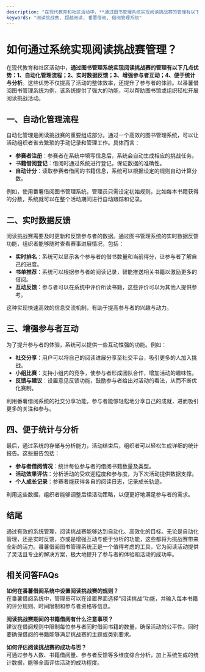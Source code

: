 ```yaml
---
description: "在现代教育和社区活动中，**通过图书管理系统实现阅读挑战赛的管理有以下几点优势：1、自动化管理流程；2、实时数据反馈；3、增强参与者互动；4、便于统计与分析**。这些优势不仅提高了活动的整体效率，还提升了参与者的体验。以番薯借阅图书管理系统为例，该系统提供了强大的功能，可以帮助图书馆或组织轻松开展阅读挑战活动。"
keywords: "阅读挑战赛, 超越阅读, 番薯借阅, 借阅管理系统"
---
```

# 如何通过系统实现阅读挑战赛管理？

在现代教育和社区活动中，**通过图书管理系统实现阅读挑战赛的管理有以下几点优势：1、自动化管理流程；2、实时数据反馈；3、增强参与者互动；4、便于统计与分析**。这些优势不仅提高了活动的整体效率，还提升了参与者的体验。以番薯借阅图书管理系统为例，该系统提供了强大的功能，可以帮助图书馆或组织轻松开展阅读挑战活动。

## 一、自动化管理流程

自动化管理是阅读挑战赛的重要组成部分。通过一个高效的图书管理系统，可以让活动组织者省去繁琐的手动记录和管理工作。具体而言：

- **参赛者注册**：参赛者在系统中填写信息后，系统会自动生成相应的挑战任务。
- **书籍借阅登记**：借阅时通过系统进行登记，保证数据的准确性。
- **自动计分**：读取参赛者借阅的书籍信息，系统可以根据设定的规则自动计算分数。

例如，使用番薯借阅图书管理系统，管理员只需设定初始规则，比如每本书籍获得的分数，系统就可以在整个活动期间进行自动跟踪和记录。

## 二、实时数据反馈

阅读挑战赛需要及时更新和反馈参与者的数据。通过图书管理系统的实时数据反馈功能，组织者能够随时查看赛事进展情况，包括：

- **实时排名**：系统可以显示各个参与者的借书数量和当前得分，让参与者了解自己的进度。
- **书单推荐**：系统可以根据参与者的阅读记录，智能推送相关书籍以激励更多的借阅。
- **互动反馈**：参与者可以在系统中评价所读书籍，这些评价可以为其他人提供参考。

这种实现快速高效的信息交流机制，有助于提高参与者的兴趣与动力。

## 三、增强参与者互动

为了提升参与者的体验，系统可以提供一些互动性强的功能。例如：

- **社交分享**：用户可以将自己的阅读进展分享至社交平台，吸引更多的人加入挑战。
- **小组比赛**：支持小组内的竞争，使参与者形成团队合作，增加活动的趣味性。
- **反馈与建议**：设置意见反馈功能，鼓励参与者给出对活动的看法，从而不断优化赛制。

利用番薯借阅系统的社交分享功能，参与者能够轻松地分享自己的成就，进而吸引更多的关注和参与。

## 四、便于统计与分析

最后，通过系统的存储与分析能力，活动结束后，组织者可以轻松生成详细的统计报告。这些报告包括：

- **参与者借阅情况**：统计每位参与者的借阅书籍数量及类型。
- **活动效果评估**：分析活动的受欢迎程度和参与度，为下次活动提供数据支撑。
- **个人成长记录**：参赛者能获得各自的阅读日志，记录成长轨迹。

利用这些数据，组织者能够调整后续活动策略，以便更好地满足参与者的需求。

## 结尾

通过有效的系统管理，阅读挑战赛能够达到自动化、高效化的目标。无论是自动化管理，还是实时反馈，亦或是增强互动与便于分析的功能，这些都将为挑战赛带来全新的活力。番薯借阅图书管理系统正是一个值得考虑的工具，它为阅读活动提供了灵活且专业的解决方案，极大地提升了参与者的体验和活动的成功率。

## 相关问答FAQs
**如何在番薯借阅系统中设置阅读挑战赛的规则？**  
在番薯借阅系统中，管理员可以在设置界面选择“阅读挑战”功能，并输入每本书籍的评分规则、时间限制和参与者资格等信息。

**阅读挑战赛期间的书籍借阅有什么注意事项？**  
建议在借阅规则中限制每位参与者同时借阅书籍的数量，确保活动的公平性。同时要确保借阅的书籍能够满足挑战赛的主题或类别要求。

**如何评估阅读挑战赛的成功与否？**  
可通过参与人数、书籍借阅量、参与者反馈等多维度综合分析，加上系统生成的统计数据，能够全面评估活动的成功程度。
